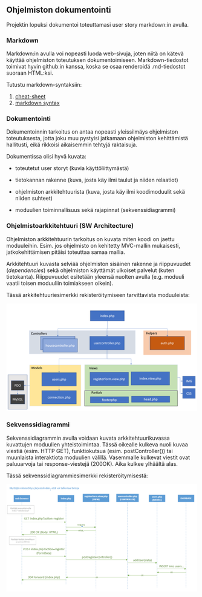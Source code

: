 ## Ohjelmiston dokumentointi

Projektin lopuksi dokumentoi toteuttamasi user story markdown:in avulla.

### Markdown

Markdown:in avulla voi nopeasti luoda web-sivuja, joten niitä on kätevä käyttää ohjelmiston toteutuksen dokumentoimiseen. Markdown-tiedostot toimivat hyvin github:in kanssa, koska se osaa renderoidä .md-tiedostot suoraan HTML:ksi.

Tutustu markdown-syntaksiin:

1. [cheat-sheet](https://www.markdownguide.org/)
2. [markdown syntax](https://www.markdownguide.org/basic-syntax/)

### Dokumentointi

Dokumentoinnin tarkoitus on antaa nopeasti yleissilmäys ohjelmiston toteutuksesta, jotta joku muu pystyisi jatkamaan ohjelmiston kehittämistä hallitusti, eikä rikkoisi aikaisemmin tehtyjä raktaisuja.

Dokumentissa olisi hyvä kuvata:

- toteutetut user storyt (kuvia käyttöliittymästä)

- tietokannan rakenne (kuva, josta käy ilmi taulut ja niiden relaatiot)

- ohjelmiston arkkitehtuurista (kuva, josta käy ilmi koodimoduulit sekä niiden suhteet)

- moduulien toiminnallisuus sekä rajapinnat (sekvenssidiagrammi)

### Ohjelmistoarkkitehtuuri (SW Architecture)

Ohjelmiston arkkitehtuurin tarkoitus on kuvata miten koodi on jaettu moduuleihin. Esim. jos ohjelmisto on kehitetty MVC-mallin mukaisesti, jatkokehittämisen pitäisi toteuttaa samaa mallia.

Arkkitehtuuri kuvasta selviää ohjelmiston sisäinen rakenne ja riippuvuudet (*dependencies*) sekä ohjelmiston käyttämät ulkoiset palvelut (kuten tietokanta). Riippuvuudet esitetään yleensä nuolten avulla (e.g. moduuli vaatii toisen moduuliin toimiakseen oikein).

Tässä arkkitehtuuriesimerkki rekisteröitymiseen tarvittavista moduuleista:

![SW Architecture](./img/arkkitehtuuri.png)

### Sekvenssidiagrammi

Sekvenssidiagrammin avulla voidaan kuvata arkkitehtuurikuvassa kuvattujen moduulien yhteistoimintaa. Tässä oikealle kulkeva nuoli kuvaa viestiä (esim. HTTP GET), funktiokutsua (esim. postController()) tai muunlaista interaktiota moduulien välillä. Vasemmalle kulkevat viestit ovat paluuarvoja tai response-viestejä (200OK). Aika kulkee ylhäältä alas.

Tässä sekvenssidiagrammiesimerkki rekisteröitymisestä:

![sekvenssidiagrammi](./img/register_sekvenssi_mvc.PNG)